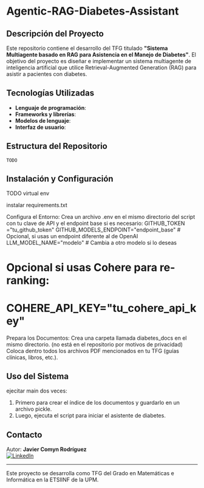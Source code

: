 # Agentic-RAG-Diabetes-Assistant

## Descripción del Proyecto
Este repositorio contiene el desarrollo del TFG titulado **"Sistema Multiagente basado en RAG para Asistencia en el Manejo de Diabetes"**. El objetivo del proyecto es diseñar e implementar un sistema multiagente de inteligencia artificial que utilice Retrieval-Augmented Generation (RAG) para asistir a pacientes con diabetes.

## Tecnologías Utilizadas
- **Lenguaje de programación**: 
- **Frameworks y librerías**: 
- **Modelos de lenguaje**: 
- **Interfaz de usuario**: 

## Estructura del Repositorio
```
TODO
```

## Instalación y Configuración
TODO 
virtual env

instalar requirements.txt


Configura el Entorno:
Crea un archivo .env en el mismo directorio del script con tu clave de API y el endpoint base si es necesario:
GITHUB_TOKEN ="tu_github_token"
GITHUB_MODELS_ENDPOINT="endpoint_base" # Opcional, si usas un endpoint diferente al de OpenAI
LLM_MODEL_NAME="modelo" # Cambia a otro modelo si lo deseas
# Opcional si usas Cohere para re-ranking:
# COHERE_API_KEY="tu_cohere_api_key"

Prepara los Documentos:
Crea una carpeta llamada diabetes_docs en el mismo directorio. (no está en el repositorio por motivos de privacidad)
Coloca dentro todos los archivos PDF mencionados en tu TFG (guías clínicas, libros, etc.).



## Uso del Sistema
ejecitar main dos veces:
1. Primero para crear el índice de los documentos y guardarlo en un archivo pickle.
2. Luego, ejecuta el script para iniciar el asistente de diabetes.

## Contacto
Autor: **Javier Comyn Rodríguez**  
[![LinkedIn](https://img.shields.io/badge/LinkedIn-Profile-blue?logo=linkedin)](https://www.linkedin.com/in/javier-comyn-rodriguez)

---
Este proyecto se desarrolla como TFG del Grado en Matemáticas e Informática en la ETSIINF de la UPM.

